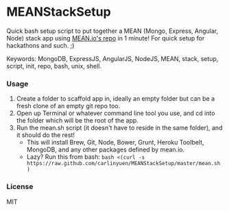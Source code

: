 MEANStackSetup
==============

Quick bash setup script to put together a MEAN (Mongo, Express, Angular, Node) stack app using [MEAN.io's repo](https://github.com/linnovate/mean) in 1 minute! For quick setup for hackathons and such. ;)

Keywords: MongoDB, ExpressJS, AngularJS, NodeJS, MEAN, stack, setup, script, init, repo, bash, unix, shell.


### Usage
 1. Create a folder to scaffold app in, ideally an empty folder but can be a fresh clone of an empty git repo too.
 3. Open up Terminal or whatever command line tool you use, and cd into the folder which will be the root of the app.
 4. Run the mean.sh script (it doesn't have to reside in the same folder), and it should do the rest!
    - This will install Brew, Git, Node, Bower, Grunt, Heroku Toolbelt, MongoDB, and any other packages defined by mean.io.
    - Lazy? Run this from bash: `bash <(curl -s https://raw.github.com/carlinyuen/MEANStackSetup/master/mean.sh)`

### License
MIT
